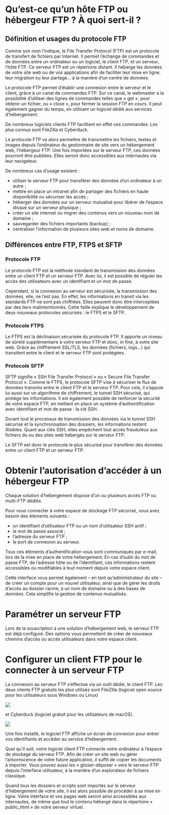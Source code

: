 # Qu’est-ce qu’un hôte FTP ou hébergeur FTP ? À quoi sert-il ?
## Définition et usages du protocole FTP

Comme son nom l’indique, le File Transfer Protocol (FTP) est un protocole de transfert de fichiers par Internet. Il permet l’échange de commandes et de données entre un ordinateur ou un logiciel, le client FTP, et un serveur, l’hôte FTP. Ce serveur FTP est un répertoire distant. Il héberge les données de votre site web ou de vos applications afin de faciliter leur mise en ligne, leur migration ou leur partage… à la manière d’un centre de données.

Le protocole FTP permet d’établir une connexion entre le serveur et le client, grâce à un canal de commandes FTP. Sur ce canal, le webmaster a la possibilité d’utiliser des lignes de commandes telles que « get », pour obtenir un fichier, ou « close », pour fermer la session FTP en cours. Il peut également gagner du temps, en utilisant un logiciel dédié aux services d’hébergement.

De nombreux logiciels clients FTP facilitent en effet ces commandes. Les plus connus sont FileZilla et Cyberduck.

Le protocole FTP va alors permettre de transmettre les fichiers, textes et images depuis l’ordinateur du gestionnaire de site vers un hébergement web, l’hébergeur FTP. Une fois importées sur le serveur FTP, ces données pourront être publiées. Elles seront donc accessibles aux internautes via leur navigateur.

De nombreux cas d’usage existent :
- utiliser le serveur FTP pour transférer des données d’un ordinateur à un autre ;
- mettre en place un intranet afin de partager des fichiers en haute disponibilité ou sécuriser les accès ;
- héberger des données sur un serveur mutualisé pour libérer de l’espace disque sur un serveur physique ;
- créer un site internet ou migrer des contenus vers un nouveau nom de domaine ;
- sauvegarder des fichiers importants (backup) ;
- centraliser l’information de plusieurs sites web et noms de domaine.

## Différences entre FTP, FTPS et SFTP

### Protocole FTP

Le protocole FTP est la méthode standard de transmission des données entre un client FTP et un serveur FTP. Avec lui, il est possible de réguler les accès des utilisateurs avec un identifiant et un mot de passe.

Cependant, si la connexion au serveur est sécurisée, la transmission des données, elle, ne l’est pas. En effet, les informations en transit via les standards FTP ne sont pas chiffrées. Elles peuvent donc être interceptées par des tiers malintentionnés. Cette faille explique le développement de deux nouveaux protocoles sécurisés : le FTPS et le SFTP.

### Protocole FTPS

Le FTPS est la déclinaison sécurisée du protocole FTP. Il apporte un niveau de sûreté supplémentaire à votre serveur FTP et donc, in fine, à votre site web. Grâce au chiffrement SSL/TLS, les données (fichiers, logs…) qui transitent entre le client et le serveur FTP sont protégées.

### Protocole SFTP

SFTP signifie « SSH File Transfer Protocol » ou « Secure File Transfer Protocol ». Comme le FTPS, le protocole SFTP vise à sécuriser le flux de données transmis entre le client FTP et le serveur FTP. Pour cela, il s’appuie lui aussi sur un algorithme de chiffrement, le tunnel SSH sécurisé, qui protège les informations. Il est également possible de renforcer la sécurité de votre espace FTP, en mettant en place un système d’authentification avec identifiant et mot de passe : la clé SSH.

Durant tout le processus de transmission des données via le tunnel SSH sécurisé et la synchronisation des dossiers, les informations restent illisibles. Quant aux clés SSH, elles empêchent tout accès frauduleux aux fichiers du ou des sites web hébergés sur le serveur FTP.

Le SFTP est donc le protocole le plus sécurisé pour transférer des données entre un client FTP et un serveur FTP.

# Obtenir l’autorisation d’accéder à un hébergeur FTP

Chaque solution d’hébergement dispose d’un ou plusieurs accès FTP ou multi-FTP dédiés.

Pour vous connecter à votre espace de stockage FTP sécurisé, vous avez besoin des éléments suivants :

- un identifiant d’utilisateur FTP ou un nom d’utilisateur SSH actif ;
- le mot de passe associé ;
- l’adresse du serveur FTP ;
- le port de connexion au serveur.

Tous ces éléments d’authentification vous sont communiqués par e-mail, lors de la mise en place de votre hébergement. En cas d’oubli du mot de passe FTP, de l’adresse hôte ou de l’identifiant, ces informations restent accessibles ou modifiables à tout moment depuis votre espace client.

Cette interface vous permet également – en tant qu’administrateur du site – de créer un compte pour un nouvel utilisateur, ainsi que de gérer les droits d’accès au dossier racine, à un nom de domaine ou à des bases de données. Cela simplifie la gestion de contenus mutualisés.

# Paramétrer un serveur FTP

Lors de la souscription à une solution d’hébergement web, le serveur FTP est déjà configuré. Des options vous permettent de créer de nouveaux chemins d’accès ou accès utilisateurs dans votre espace client.

# Configurer un client FTP pour le connecter à un serveur FTP

La connexion au serveur FTP s’effectue via un outil dédié, le client FTP. Les deux clients FTP gratuits les plus utilisés sont FileZilla (logiciel open source pour les utilisateurs sous Windows ou Linux)

![](https://www.ovhcloud.com/sites/default/files/styles/text_media_horizontal/public/2021-08/Filezilla.webp)

et Cyberduck (logiciel gratuit pour les utilisateurs de macOS).

![](https://www.ovhcloud.com/sites/default/files/styles/text_media_horizontal/public/2021-08/Cyberduck.webp)
 
Une fois installé, le logiciel FTP affiche un écran de connexion pour entrer vos identifiants et accéder au service d’hébergement.

Quel qu’il soit, votre logiciel client FTP connecte votre ordinateur à l’espace de stockage du serveur FTP. Afin de créer un site web ou gérer l’arborescence de votre future application, il suffit de copier les documents à importer. Vous pouvez aussi les « glisser-déposer » vers le serveur FTP depuis l’interface utilisateur, à la manière d’un explorateur de fichiers classique.

Quand tous les dossiers et scripts sont importés sur le serveur d’hébergement de votre site, il est alors possible de procéder à sa mise en ligne. Votre interface et vos pages web seront ainsi accessibles aux internautes, de même que tout le contenu hébergé dans le répertoire « public_html » de votre serveur virtuel.